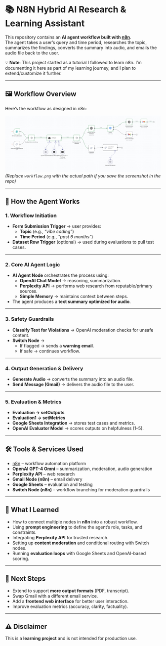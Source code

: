 # 📚 N8N Hybrid AI Research & Learning Assistant

This repository contains an **AI agent workflow built with [n8n](https://n8n.io/)**.  
The agent takes a user’s query and time period, researches the topic, summarizes the findings, converts the summary into audio, and emails the audio file back to the user.  

💡 **Note**: This project started as a tutorial I followed to learn n8n. I’m documenting it here as part of my learning journey, and I plan to extend/customize it further.  

---

## 🖼️ Workflow Overview

Here’s the workflow as designed in n8n:

![n8n workflow](./workflow.png)  
*(Replace `workflow.png` with the actual path if you save the screenshot in the repo)*

---

## 🚀 How the Agent Works

### 1. **Workflow Initiation**
- **Form Submission Trigger** → user provides:
  - **Topic** (e.g., *“vibe coding”*)  
  - **Time Period** (e.g., *“past 6 months”*)  
- **Dataset Row Trigger** (optional) → used during evaluations to pull test cases.

---

### 2. **Core AI Agent Logic**
- **AI Agent Node** orchestrates the process using:
  - **OpenAI Chat Model** → reasoning, summarization.  
  - **Perplexity API** → performs web research from reputable/primary sources.  
  - **Simple Memory** → maintains context between steps.  
- The agent produces a **text summary optimized for audio**.

---

### 3. **Safety Guardrails**
- **Classify Text for Violations** → OpenAI moderation checks for unsafe content.  
- **Switch Node** →  
  - If flagged → sends a **warning email**.  
  - If safe → continues workflow.

---

### 4. **Output Generation & Delivery**
- **Generate Audio** → converts the summary into an audio file.  
- **Send Message (Gmail)** → delivers the audio file to the user.  

---

### 5. **Evaluation & Metrics**
- **Evaluation → setOutputs**  
- **Evaluation1 → setMetrics**  
- **Google Sheets Integration** → stores test cases and metrics.  
- **OpenAI Evaluator Model** → scores outputs on helpfulness (1–5).  

---

## 🛠️ Tools & Services Used
- [n8n](https://n8n.io/) – workflow automation platform  
- **OpenAI GPT-4 Omni** – summarization, moderation, audio generation  
- **Perplexity API** – web research  
- **Gmail Node (n8n)** – email delivery  
- **Google Sheets** – evaluation and testing  
- **Switch Node (n8n)** – workflow branching for moderation guardrails  

---

## 📖 What I Learned
- How to connect multiple nodes in **n8n** into a robust workflow.  
- Using **prompt engineering** to define the agent’s role, tasks, and constraints.  
- Integrating **Perplexity API** for trusted research.  
- Setting up **content moderation** and conditional routing with Switch nodes.  
- Running **evaluation loops** with Google Sheets and OpenAI-based scoring.  

---

## 📌 Next Steps
- Extend to support **more output formats** (PDF, transcript).  
- Swap Gmail with a different email service.  
- Add a **frontend web interface** for better user interaction.  
- Improve evaluation metrics (accuracy, clarity, factuality).  

---

## ⚠️ Disclaimer
This is a **learning project** and is not intended for production use.  

